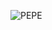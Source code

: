 ![PEPE](https://user-images.githubusercontent.com/71484238/99230711-00651600-2833-11eb-98a4-bf67dc4913b8.jpg)
